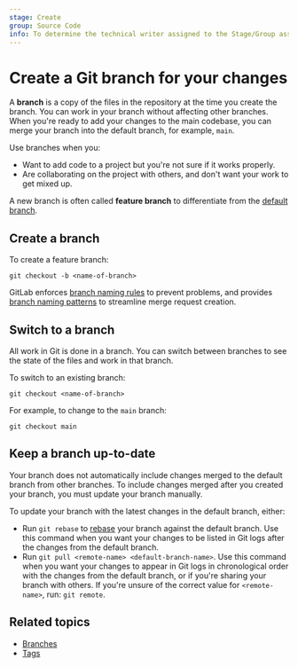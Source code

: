 ```yaml
---
stage: Create
group: Source Code
info: To determine the technical writer assigned to the Stage/Group associated with this page, see https://handbook.gitlab.com/handbook/product/ux/technical-writing/#assignments
---
```


# Create a Git branch for your changes

A **branch** is a copy of the files in the repository at the time you create the branch.
You can work in your branch without affecting other branches. When
you're ready to add your changes to the main codebase, you can merge your branch into
the default branch, for example, `main`.

Use branches when you:

- Want to add code to a project but you're not sure if it works properly.
- Are collaborating on the project with others, and don't want your work to get mixed up.

A new branch is often called **feature branch** to differentiate from the
[default branch](../../user/project/repository/branches/default.md).

## Create a branch

To create a feature branch:

```shell
git checkout -b <name-of-branch>
```

GitLab enforces [branch naming rules](../../user/project/repository/branches/index.md#name-your-branch)
to prevent problems, and provides
[branch naming patterns](../../user/project/repository/branches/index.md#prefix-branch-names-with-issue-numbers)
to streamline merge request creation.

## Switch to a branch

All work in Git is done in a branch.
You can switch between branches to see the state of the files and work in that branch.

To switch to an existing branch:

```shell
git checkout <name-of-branch>
```

For example, to change to the `main` branch:

```shell
git checkout main
```

## Keep a branch up-to-date

Your branch does not automatically include changes merged to the default branch from other branches.
To include changes merged after you created your branch, you must update your branch manually.

To update your branch with the latest changes in the default branch, either:

- Run `git rebase` to [rebase](git_rebase.md) your branch against the default branch. Use this command when you want
  your changes to be listed in Git logs after the changes from the default branch.
- Run `git pull <remote-name> <default-branch-name>`. Use this command when you want your changes to appear in Git logs
  in chronological order with the changes from the default branch, or if you're sharing your branch with others. If
  you're unsure of the correct value for `<remote-name>`, run: `git remote`.

## Related topics

- [Branches](../../user/project/repository/branches/index.md)
- [Tags](../../user/project/repository/tags/index.md)
